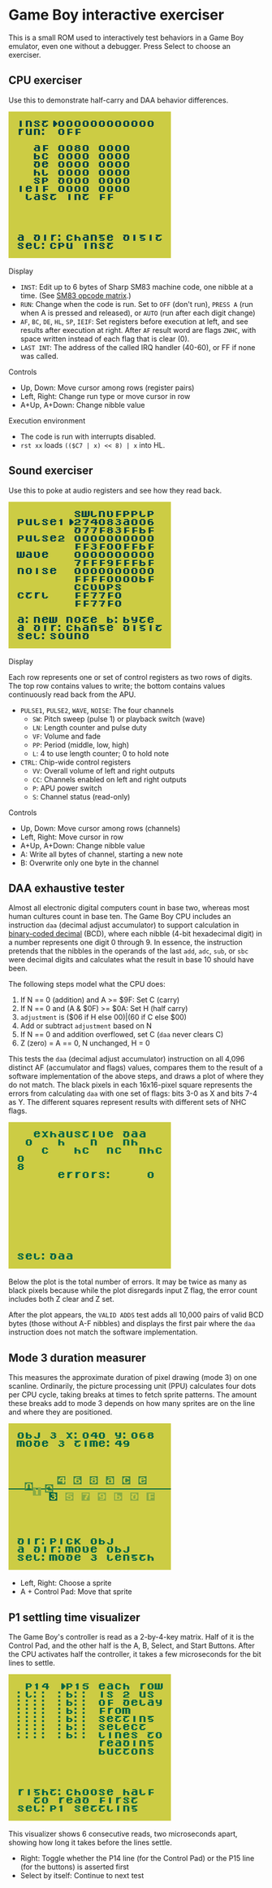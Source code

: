 Game Boy interactive exerciser
==============================

This is a small ROM used to interactively test behaviors in a
Game Boy emulator, even one without a debugger.  Press Select to
choose an exerciser.

CPU exerciser
-------------
Use this to demonstrate half-carry and DAA behavior differences.

![Screenshot as described below](../../docs/gb_exerciser.png)

Display

* `INST`: Edit up to 6 bytes of Sharp SM83 machine code, one nibble
  at a time. (See [SM83 opcode matrix].)
* `RUN`: Change when the code is run.  Set to `OFF` (don't run),
  `PRESS A` (run when A is pressed and released), or `AUTO` (run
  after each digit change)
* `AF`, `BC`, `DE`, `HL`, `SP`, `IEIF`: Set registers before
  execution at left, and see results after execution at right.
  After `AF` result word are flags `ZNHC`, with space written
  instead of each flag that is clear (0).
* `LAST INT`: The address of the called IRQ handler (40-60), or
  FF if none was called.

Controls

* Up, Down: Move cursor among rows (register pairs)
* Left, Right: Change run type or move cursor in row
* A+Up, A+Down: Change nibble value

Execution environment

* The code is run with interrupts disabled.
* `rst xx` loads `(($C7 | x) << 8) | x` into HL.

[SM83 opcode matrix]: https://gbdev.io/gb-opcodes/optables/

Sound exerciser
---------------
Use this to poke at audio registers and see how they read back.

![Screenshot of audio matrix](../../docs/gb_exerciser_sound.png)

Display

Each row represents one or set of control registers as two rows of
digits.  The top row contains values to write; the bottom contains
values continuously read back from the APU.

* `PULSE1`, `PULSE2`, `WAVE`, `NOISE`: The four channels
    * `SW`: Pitch sweep (pulse 1) or playback switch (wave)
    * `LN`: Length counter and pulse duty
    * `VF`: Volume and fade
    * `PP`: Period (middle, low, high)
    * `L`: 4 to use length counter; 0 to hold note
* `CTRL`: Chip-wide control registers
    * `VV`: Overall volume of left and right outputs
    * `CC`: Channels enabled on left and right outputs
    * `P`: APU power switch
    * `S`: Channel status (read-only)

Controls

* Up, Down: Move cursor among rows (channels)
* Left, Right: Move cursor in row
* A+Up, A+Down: Change nibble value
* A: Write all bytes of channel, starting a new note
* B: Overwrite only one byte in the channel

DAA exhaustive tester
---------------------
Almost all electronic digital computers count in base two, whereas
most human cultures count in base ten.  The Game Boy CPU includes an
instruction `daa` (decimal adjust accumulator) to support calculation
in [binary-coded decimal] (BCD), where each nibble (4-bit hexadecimal
digit) in a number represents one digit 0 through 9.  In essence, the
instruction pretends that the nibbles in the operands of the last
`add`, `adc`, `sub`, or `sbc` were decimal digits and calculates
what the result in base 10 should have been.

The following steps model what the CPU does:

1. If N == 0 (addition) and A >= $9F: Set C (carry)
2. If N == 0 and (A & $0F) >= $0A: Set H (half carry)
3. `adjustment` is ($06 if H else $00) | ($60 if C else $00)
4. Add or subtract `adjustment` based on N
5. If N == 0 and addition overflowed, set C (`daa` never clears C)
6. Z (zero) = A == 0, N unchanged, H = 0

This tests the `daa` (decimal adjust accumulator) instruction on
all 4,096 distinct AF (accumulator and flags) values, compares them
to the result of a software implementation of the above steps, and
draws a plot of where they do not match.  The black pixels in each
16x16-pixel square represents the errors from calculating `daa` with
one set of flags: bits 3-0 as X and bits 7-4 as Y.  The different
squares represent results with different sets of NHC flags.

![Screenshot of DAA test](../../docs/gb_exerciser_daa.png)

Below the plot is the total number of errors.  It may be twice as
many as black pixels because while the plot disregards input Z flag,
the error count includes both Z clear and Z set.

After the plot appears, the `VALID ADDS` test adds all 10,000 pairs
of valid BCD bytes (those without A-F nibbles) and displays the
first pair where the `daa` instruction does not match the software
implementation.

[binary-coded decimal]: https://en.wikipedia.org/wiki/Binary-coded_decimal

Mode 3 duration measurer
------------------------
This measures the approximate duration of pixel drawing (mode 3)
on one scanline.  Ordinarily, the picture processing unit (PPU)
calculates four dots per CPU cycle, taking breaks at times to fetch
sprite patterns.  The amount these breaks add to mode 3 depends on
how many sprites are on the line and where they are positioned.

![Screenshot of mode 3 duration test](../../docs/gb_exerciser_mode3len.png)

* Left, Right: Choose a sprite
* A + Control Pad: Move that sprite

P1 settling time visualizer
---------------------------
The Game Boy's controller is read as a 2-by-4-key matrix.  Half of it
is the Control Pad, and the other half is the A, B, Select, and Start
Buttons.  After the CPU activates half the controller, it takes a few
microseconds for the bit lines to settle.

![Screenshot of P1 settling time test](../../docs/gb_exerciser_p1settle.png)

This visualizer shows 6 consecutive reads, two microseconds apart,
showing how long it takes before the lines settle.

- Right: Toggle whether the P14 line (for the Control Pad) or the
  P15 line (for the buttons) is asserted first
- Select by itself: Continue to next test
